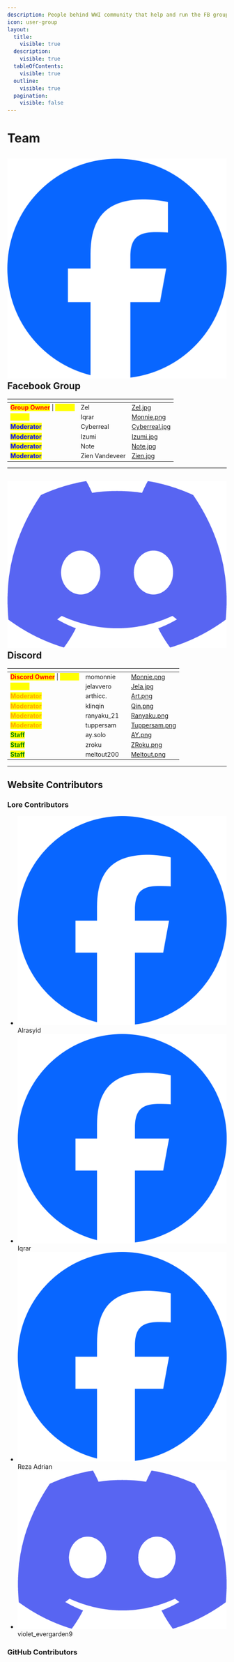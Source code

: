 ```yaml
---
description: People behind WWI community that help and run the FB group and Discord.
icon: user-group
layout:
  title:
    visible: true
  description:
    visible: true
  tableOfContents:
    visible: true
  outline:
    visible: true
  pagination:
    visible: false
---
```


# Team

## <img src=".gitbook/assets/Facebook_Logo.png" alt="" data-size="line"> Facebook Group

<table data-view="cards">
  <thead>
    <tr>
      <th></th>
      <th></th>
      <th data-hidden data-card-cover data-type="files"></th>
    </tr>
  </thead>
  <tbody>
    <tr>
      <td><mark style="color:red;"><strong>Group Owner</strong></mark> | <mark style="color:yellow;"><strong>Admin</strong></mark></td>
      <td>Zel</td>
      <td><a href=".gitbook/assets/profile/Zel.jpg">Zel.jpg</a></td>
    </tr>
    <tr>
      <td><mark style="color:yellow;"><strong>Admin</strong></mark></td>
      <td>Iqrar</td>
      <td><a href=".gitbook/assets/profile/Monnie.png">Monnie.png</a></td>
    </tr>
    <tr>
      <td><mark style="color:blue;"><strong>Moderator</strong></mark></td>
      <td>Cyberreal</td>
      <td><a href=".gitbook/assets/profile/Cyberreal.jpg">Cyberreal.jpg</a></td>
    </tr>
    <tr>
      <td><mark style="color:blue;"><strong>Moderator</strong></mark></td>
      <td>Izumi</td>
      <td><a href=".gitbook/assets/profile/Izumi.jpg">Izumi.jpg</a></td>
    </tr>
    <tr>
      <td><mark style="color:blue;"><strong>Moderator</strong></mark></td>
      <td>Note</td>
      <td><a href=".gitbook/assets/profile/Note.jpg">Note.jpg</a></td>
    </tr>
    <tr>
      <td><mark style="color:blue;"><strong>Moderator</strong></mark></td>
      <td>Zien Vandeveer</td>
      <td><a href=".gitbook/assets/profile/Zien.jpg">Zien.jpg</a></td>
    </tr>
  </tbody>
</table>

***

## <img src=".gitbook/assets/Discord_Logo.png" alt="" data-size="line"> Discord

<table data-view="cards">
  <thead>
    <tr>
      <th></th>
      <th></th>
      <th data-hidden></th>
      <th data-hidden data-card-cover data-type="files"></th>
    </tr>
  </thead>
  <tbody>
    <tr>
      <td><mark style="color:red;"><strong>Discord Owner</strong></mark> | <mark style="color:yellow;"><strong>Admin</strong></mark></td>
      <td>momonnie</td>
      <td></td>
      <td><a href=".gitbook/assets/profile/Monnie.png">Monnie.png</a></td>
    </tr>
    <tr>
      <td><mark style="color:yellow;"><strong>Admin</strong></mark></td>
      <td>jelavvero</td>
      <td></td>
      <td><a href=".gitbook/assets/profile/Jela.jpg">Jela.jpg</a></td>
    </tr>
    <tr>
      <td><mark style="color:orange;"><strong>Moderator</strong></mark></td>
      <td>arthicc.</td>
      <td></td>
      <td><a href=".gitbook/assets/profile/Art.png">Art.png</a></td>
    </tr>
    <tr>
      <td><mark style="color:orange;"><strong>Moderator</strong></mark></td>
      <td>klinqin</td>
      <td></td>
      <td><a href=".gitbook/assets/profile/Qin.png">Qin.png</a></td>
    </tr>
    <tr>
      <td><mark style="color:orange;"><strong>Moderator</strong></mark></td>
      <td>ranyaku_21</td>
      <td></td>
      <td><a href=".gitbook/assets/profile/Ranyaku.png">Ranyaku.png</a></td>
    </tr>
    <tr>
      <td><mark style="color:orange;"><strong>Moderator</strong></mark></td>
      <td>tuppersam</td>
      <td></td>
      <td><a href=".gitbook/assets/profile/Tuppersam.png">Tuppersam.png</a></td>
    </tr>
    <tr>
      <td><mark style="color:green;"><strong>Staff</strong></mark></td>
      <td>ay.solo</td>
      <td></td>
      <td><a href=".gitbook/assets/profile/AY.png">AY.png</a></td>
    </tr>
    <tr>
      <td><mark style="color:green;"><strong>Staff</strong></mark></td>
      <td>zroku</td>
      <td></td>
      <td><a href=".gitbook/assets/profile/ZRoku.png">ZRoku.png</a></td>
    </tr>
    <tr>
      <td><mark style="color:green;"><strong>Staff</strong></mark></td>
      <td>meltout200</td>
      <td></td>
      <td><a href=".gitbook/assets/profile/Meltout.png">Meltout.png</a></td>
    </tr>
  </tbody>
</table>

***

## Website Contributors

### Lore Contributors

* <img src=".gitbook/assets/Facebook_Logo.png" alt="" data-size="line"> Alrasyid
* <img src=".gitbook/assets/Facebook_Logo.png" alt="" data-size="line"> Iqrar
* <img src=".gitbook/assets/Facebook_Logo.png" alt="" data-size="line"> Reza Adrian
* <img src=".gitbook/assets/Discord_Logo.png" alt="" data-size="line"> violet\_evergarden9

### GitHub Contributors

<div align="left"><figure><img src="https://contrib.rocks/image?repo=iqrar99/wwi" alt=""><figcaption></figcaption></figure></div>
